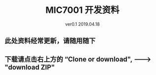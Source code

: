 # <center> MIC7001 开发资料 </center>

<center> ver0.1 2019.04.18 </center>

## 此处资料经常更新，请随用随下

## 下载请点击右上方的 “Clone or download", --->  "download ZIP"

